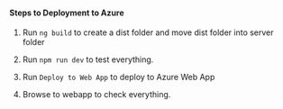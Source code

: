 #### Steps to Deployment to Azure

1. Run `ng build` to create a dist folder and move dist folder into server folder

2. Run `npm run dev` to test everything.

3. Run `Deploy to Web App` to deploy to Azure Web App

4. Browse to webapp to check everything. 

